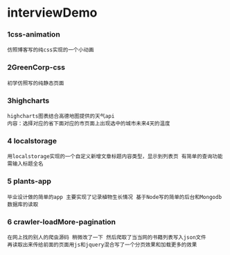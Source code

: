 # interviewDemo

### 1css-animation
```
仿照博客写的纯css实现的一个小动画
```

### 2GreenCorp-css
```
初学仿照写的纯静态页面
```
### 3highcharts
```
highcharts图表结合高德地图提供的天气api 
内容：选择对应的省下面对应的市页面上出现选中的城市未来4天的温度
```

### 4 localstorage
```
用localstorage实现的一个自定义新增文章标题内容类型，显示到列表页 有简单的查询功能 需输入标题全名
```

### 5 plants-app
```
毕业设计做的简单的app 主要实现了记录植物生长情况 基于Node写的简单的后台和Mongodb数据库的读取
```

### 6 crawler-loadMore-pagination
```
在网上找的别人的爬虫源码 稍微改了一下 然后爬取了当当网的书籍列表写入json文件 
再读取出来传给前面的页面用js和jquery混合写了一个分页效果和加载更多的效果
```


